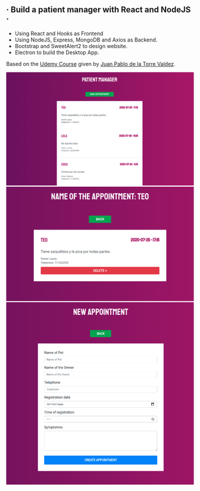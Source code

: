 ## · Build a patient manager with React and NodeJS ·

- Using React and Hooks as Frontend
- Using NodeJS, Express, MongoDB and Axios as Backend.
- Bootstrap and SweetAlert2 to design website.
- Electron to build the Desktop App.

Based on the [Udemy Course](https://www.udemy.com/course/javascript-moderno-guia-definitiva-construye-10-proyectos) given by [Juan Pablo de la Torre Valdez](https://twitter.com/JuanDevWP).



<div align="center">
       <img src="./front-patient-manager/public/images/web.png" width="600px"</img> 
</div>

<div align="center">
       <img src="./front-patient-manager/public/images/web1.png" width="600px"</img> 
</div>

<div align="center">
       <img src="./front-patient-manager/public/images/web2.png" width="600px"</img> 
</div>

